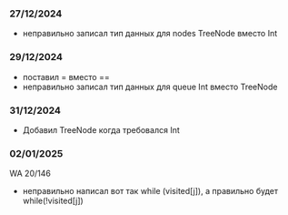 ### 27/12/2024
- неправильно записал тип данных для nodes TreeNode вместо Int

### 29/12/2024
- поставил = вместо ==
- неправильно записал тип данных для queue Int вместо TreeNode

### 31/12/2024
- Добавил TreeNode когда требовался Int

### 02/01/2025
WA 20/146
- неправильно написал вот так while (visited[j]), а правильно будет while(!visited[j])
